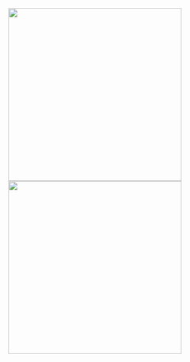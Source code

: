 <img src="https://github.com/iUsmanN/FloatingTabBarSwiftUI/assets/107039878/1ce92a7f-c2fa-415f-8422-e8173d836e71" width=350>
<img src="https://github.com/iUsmanN/FloatingTabBarSwiftUI/assets/107039878/c66e6c8b-29d6-4f54-bbd4-3bd1aac253c0" width=350>
